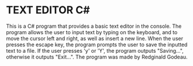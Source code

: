 
# TEXT EDITOR C#
This is a C# program that provides a basic text editor in the console. The program allows the user to input text by typing on the keyboard, and to move the cursor left and right, as well as insert a new line. When the user presses the escape key, the program prompts the user to save the inputted text to a file. If the user presses 'y' or 'Y', the program outputs "Saving...", otherwise it outputs "Exit...". The program was made by Redginald Godeau.
